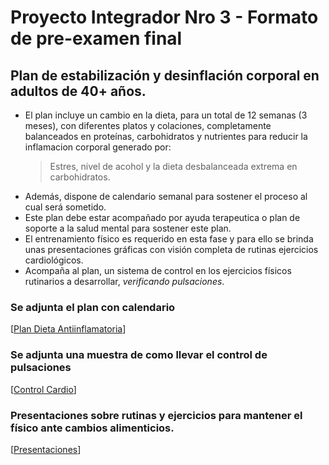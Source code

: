 # Proyecto Integrador Nro 3 - Formato de pre-examen final

## Plan de estabilización y desinflación corporal en adultos de 40+ años.

* El plan incluye un cambio en la dieta, para un total de 12 semanas (3 meses), con diferentes platos y colaciones, completamente balanceados en proteínas, carbohidratos y nutrientes para reducir la inflamacion corporal generado por:
  > Estres, nivel de acohol y la dieta desbalanceada extrema en carbohidratos.
* Además, dispone de calendario semanal para sostener el proceso al cual será sometido.
* Este plan debe estar acompañado por ayuda terapeutica o plan de soporte a la salud mental para sostener este plan.
* El entrenamiento físico es requerido en esta fase y para ello se brinda unas presentaciones gráficas con visión completa de rutinas ejercicios cardiológicos.
* Acompaña al plan, un sistema de control en los ejercicios físicos rutinarios a desarrollar, _verificando pulsaciones_.

### Se adjunta el plan  con calendario
[[Plan Dieta Antiinflamatoria](https://docs.google.com/document/d/1Um8hQ2OhVMJl-KQC5_O6vFBAsxroThCZ41aOZSRMgL8/edit?usp=sharing)]

### Se adjunta una muestra de como llevar el control de pulsaciones
[[Control Cardio](https://docs.google.com/spreadsheets/d/1iKXszmbBSK5c8d5v3oLL9fHO4amt2DAXIZQ5LcVME14/edit?usp=sharing)]

### Presentaciones sobre rutinas y ejercicios para mantener el físico ante cambios alimenticios.
[[Presentaciones](https://app.presentations.ai/view/pM9NUG)]
